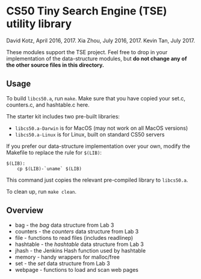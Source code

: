 # CS50 Tiny Search Engine (TSE) utility library

David Kotz, April 2016, 2017.
Xia Zhou, July 2016, 2017.
Kevin Tan, July 2017.

These modules support the TSE project.  Feel free to drop in your implementation of the data-structure modules, but **do not change any of the other source files in this directory.**

## Usage
To build `libcs50.a`, run `make`. Make sure that you have copied your set.c, counters.c, and hashtable.c here. 

The starter kit includes two pre-built libraries:

 * `libcs50.a-Darwin` is for MacOS (may not work on all MacOS versions)
 * `libcs50.a-Linux` is for Linux, built on standard CS50 servers 

If you prefer our data-structure implementation over your own, modify the Makefile to replace the rule for `$(LIB)`:

```
$(LIB):
	cp $(LIB)-`uname` $(LIB)
```
This command just copies the relevant pre-compiled library to `libcs50.a`.

To clean up, run `make clean`.

## Overview

 * bag - the *bag* data structure from Lab 3
 * counters - the *counters* data structure from Lab 3
 * file - functions to read files (includes readlinep)
 * hashtable - the *hashtable* data structure from Lab 3
 * jhash - the Jenkins Hash function used by hashtable
 * memory - handy wrappers for malloc/free
 * set - the *set* data structure from Lab 3
 * webpage - functions to load and scan web pages
